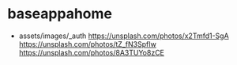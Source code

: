 # baseappahome

- assets/images/_auth
https://unsplash.com/photos/x2Tmfd1-SgA
https://unsplash.com/photos/tZ_fN3SpfIw
https://unsplash.com/photos/8A3TUYo8zCE


